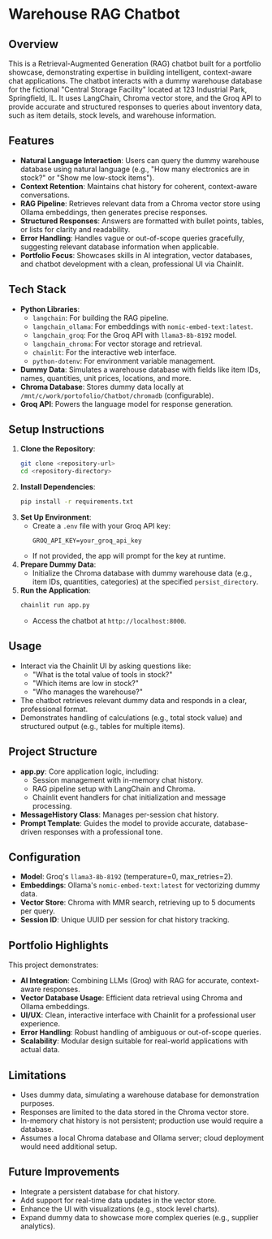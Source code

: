 # Warehouse RAG Chatbot 

## Overview
This is a Retrieval-Augmented Generation (RAG) chatbot built for a portfolio showcase, demonstrating expertise in building intelligent, context-aware chat applications. The chatbot interacts with a dummy warehouse database for the fictional "Central Storage Facility" located at 123 Industrial Park, Springfield, IL. It uses LangChain, Chroma vector store, and the Groq API to provide accurate and structured responses to queries about inventory data, such as item details, stock levels, and warehouse information.

## Features
- **Natural Language Interaction**: Users can query the dummy warehouse database using natural language (e.g., "How many electronics are in stock?" or "Show me low-stock items").
- **Context Retention**: Maintains chat history for coherent, context-aware conversations.
- **RAG Pipeline**: Retrieves relevant data from a Chroma vector store using Ollama embeddings, then generates precise responses.
- **Structured Responses**: Answers are formatted with bullet points, tables, or lists for clarity and readability.
- **Error Handling**: Handles vague or out-of-scope queries gracefully, suggesting relevant database information when applicable.
- **Portfolio Focus**: Showcases skills in AI integration, vector databases, and chatbot development with a clean, professional UI via Chainlit.

## Tech Stack
- **Python Libraries**:
  - `langchain`: For building the RAG pipeline.
  - `langchain_ollama`: For embeddings with `nomic-embed-text:latest`.
  - `langchain_groq`: For the Groq API with `llama3-8b-8192` model.
  - `langchain_chroma`: For vector storage and retrieval.
  - `chainlit`: For the interactive web interface.
  - `python-dotenv`: For environment variable management.
- **Dummy Data**: Simulates a warehouse database with fields like item IDs, names, quantities, unit prices, locations, and more.
- **Chroma Database**: Stores dummy data locally at `/mnt/c/work/portofolio/Chatbot/chromadb` (configurable).
- **Groq API**: Powers the language model for response generation.

## Setup Instructions
1. **Clone the Repository**:
   ```bash
   git clone <repository-url>
   cd <repository-directory>
   ```
2. **Install Dependencies**:
   ```bash
   pip install -r requirements.txt
   ```
3. **Set Up Environment**:
   - Create a `.env` file with your Groq API key:
     ```plaintext
     GROQ_API_KEY=your_groq_api_key
     ```
   - If not provided, the app will prompt for the key at runtime.
4. **Prepare Dummy Data**:
   - Initialize the Chroma database with dummy warehouse data (e.g., item IDs, quantities, categories) at the specified `persist_directory`.
5. **Run the Application**:
   ```bash
   chainlit run app.py
   ```
   - Access the chatbot at `http://localhost:8000`.

## Usage
- Interact via the Chainlit UI by asking questions like:
  - "What is the total value of tools in stock?"
  - "Which items are low in stock?"
  - "Who manages the warehouse?"
- The chatbot retrieves relevant dummy data and responds in a clear, professional format.
- Demonstrates handling of calculations (e.g., total stock value) and structured output (e.g., tables for multiple items).

## Project Structure
- **app.py**: Core application logic, including:
  - Session management with in-memory chat history.
  - RAG pipeline setup with LangChain and Chroma.
  - Chainlit event handlers for chat initialization and message processing.
- **MessageHistory Class**: Manages per-session chat history.
- **Prompt Template**: Guides the model to provide accurate, database-driven responses with a professional tone.

## Configuration
- **Model**: Groq's `llama3-8b-8192` (temperature=0, max_retries=2).
- **Embeddings**: Ollama's `nomic-embed-text:latest` for vectorizing dummy data.
- **Vector Store**: Chroma with MMR search, retrieving up to 5 documents per query.
- **Session ID**: Unique UUID per session for chat history tracking.

## Portfolio Highlights
This project demonstrates:
- **AI Integration**: Combining LLMs (Groq) with RAG for accurate, context-aware responses.
- **Vector Database Usage**: Efficient data retrieval using Chroma and Ollama embeddings.
- **UI/UX**: Clean, interactive interface with Chainlit for a professional user experience.
- **Error Handling**: Robust handling of ambiguous or out-of-scope queries.
- **Scalability**: Modular design suitable for real-world applications with actual data.

## Limitations
- Uses dummy data, simulating a warehouse database for demonstration purposes.
- Responses are limited to the data stored in the Chroma vector store.
- In-memory chat history is not persistent; production use would require a database.
- Assumes a local Chroma database and Ollama server; cloud deployment would need additional setup.

## Future Improvements
- Integrate a persistent database for chat history.
- Add support for real-time data updates in the vector store.
- Enhance the UI with visualizations (e.g., stock level charts).
- Expand dummy data to showcase more complex queries (e.g., supplier analytics).

